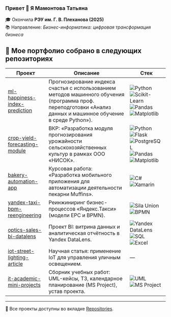 ### Привет 👋 Я Мамонтова Татьяна

🎓 Окончила **РЭУ им. Г. В. Плеханова (2025)**  
📚 Направление: *Бизнес-информатика: цифровая трансформация бизнеса*  

## 📂 Мое портфолио собрано в следующих репозиториях

| Проект | Описание | Стек |
|--------|----------|------|
| [ml-happiness-index-prediction](https://github.com/TanyaMamontova/ml-happiness-index-prediction) | Прогнозирование индекса счастья с использованием методов машинного обучения (программа проф. переподготовки «Анализ данных и машинное обучение в среде Python»). | ![Python](https://img.shields.io/badge/Python-3776AB?logo=python&logoColor=white) ![Scikit-Learn](https://img.shields.io/badge/Scikit--Learn-F7931E?logo=scikit-learn&logoColor=white) ![Pandas](https://img.shields.io/badge/Pandas-150458?logo=pandas&logoColor=white) ![Matplotlib](https://img.shields.io/badge/Matplotlib-11557c?logo=plotly&logoColor=white) |
| [crop-yield-forecasting-module](https://github.com/TanyaMamontova/crop-yield-forecasting-module) | ВКР: «Разработка модуля прогнозирования урожайности сельскохозяйственных культур в рамках ООО «НИСОК». | ![Python](https://img.shields.io/badge/Python-3776AB?logo=python&logoColor=white) ![Flask](https://img.shields.io/badge/Flask-000000?logo=flask&logoColor=white) ![PostgreSQL](https://img.shields.io/badge/PostgreSQL-316192?logo=postgresql&logoColor=white) ![Pandas](https://img.shields.io/badge/Pandas-150458?logo=pandas&logoColor=white) ![Matplotlib](https://img.shields.io/badge/Matplotlib-11557c?logo=plotly&logoColor=white) |
| [bakery-automation-app](https://github.com/TanyaMamontova/bakery-automation-app) | Курсовая работа: «Разработка мобильного приложения для автоматизации деятельности пекарни Muffins». | ![C#](https://img.shields.io/badge/C%23-239120?logo=c-sharp&logoColor=white) ![Xamarin](https://img.shields.io/badge/Xamarin-3498db?logo=xamarin&logoColor=white) |
| [yandex-taxi-bpm-reengineering](https://github.com/TanyaMamontova/yandex-taxi-bpm-reengineering) | Реинжиниринг бизнес-процессов «Яндекс.Такси» (модели EPC и BPMN). | ![Sila Union](https://img.shields.io/badge/Sila_Union-FF6F00?logo=data:image/png;base64,...) ![BPMN](https://img.shields.io/badge/BPMN-2F74B5?logo=data:image/png;base64,...) |
| [optics-sales-bi-datalens](https://github.com/TanyaMamontova/optics-sales-bi-datalens) | Проект BI: витрина данных и аналитическая отчётность в Yandex DataLens. | ![Yandex DataLens](https://img.shields.io/badge/Yandex_DataLens-FFCC00?logo=yandex&logoColor=white) ![SQL](https://img.shields.io/badge/SQL-4479A1?logo=postgresql&logoColor=white) ![Excel](https://img.shields.io/badge/Excel-217346?logo=microsoft-excel&logoColor=white) |
| [iot-street-lighting-article](https://github.com/TanyaMamontova/iot-street-lighting-article) | Научная статья: применение IoT для управления уличным освещением. | — |
| [it-academic-mini-projects](https://github.com/TanyaMamontova/it-academic-mini-projects) | Сборник учебных работ: UML-кейсы, ТЗ, календарное планирование (MS Project), устав проекта. | ![UML](https://img.shields.io/badge/UML-007396?logo=uml&logoColor=white) ![MS Project](https://img.shields.io/badge/MS_Project-737373?logo=microsoft&logoColor=white) |

---

📌 Все проекты доступны во вкладке [Repositories](https://github.com/TanyaMamontova?tab=repositories).
